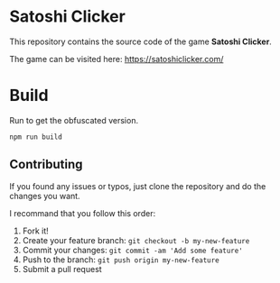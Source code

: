 # Satoshi Clicker

This repository contains the source code of the game **Satoshi Clicker**.

The game can be visited here: https://satoshiclicker.com/

# Build
Run to get the obfuscated version. 

`` npm run build ``

## Contributing

If you found any issues or typos, just clone the repository and do the changes you want.

I recommand that you follow this order:

1. Fork it!
2. Create your feature branch: `git checkout -b my-new-feature`
3. Commit your changes: `git commit -am 'Add some feature'`
4. Push to the branch: `git push origin my-new-feature`
5. Submit a pull request

